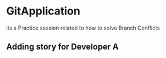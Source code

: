 # GitApplication
its a Practice session related to how to solve Branch Conflicts
## Adding story for Developer A 
